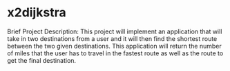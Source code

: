 # x2dijkstra

Brief Project Description:
This project will implement an application that will take in two destinations from a user and it will then find the shortest route between the two given destinations. This application will return the number of miles that the user has to travel in the fastest route as well as the route to get the final destination. 
